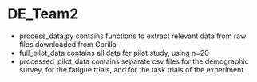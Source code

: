 # DE_Team2

- process_data.py contains functions to extract relevant data from raw files downloaded from Gorilla
- full_pilot_data contains all data for pilot study, using n=20
- processed_pilot_data contains separate csv files for the demographic survey, for the fatigue trials, and for the task trials of the experiment